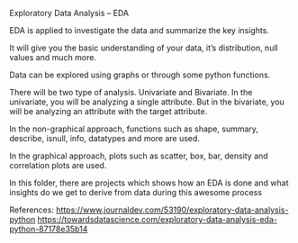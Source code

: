 Exploratory Data Analysis – EDA

EDA is applied to investigate the data and summarize the key insights.

It will give you the basic understanding of your data, it’s distribution, null values and much more.

Data can be explored using graphs or through some python functions.

There will be two type of analysis. Univariate and Bivariate.
In the univariate, you will be analyzing a single attribute.
But in the bivariate, you will be analyzing an attribute with the target attribute.

In the non-graphical approach, functions such as shape, summary, describe, isnull, info, datatypes and more are used.

In the graphical approach, plots such as scatter, box, bar, density and correlation plots are used.

In this folder, there are projects which shows how an EDA is done and what insights do we get to derive from data during this awesome process

References: https://www.journaldev.com/53190/exploratory-data-analysis-python
https://towardsdatascience.com/exploratory-data-analysis-eda-python-87178e35b14
